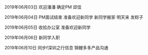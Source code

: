2019年06月03日
欢迎潘潘
确定PM 邱佳

2019年06月04日
PM面试结束
准备欢迎新同学
新同学搬家 明天来
发粽子

2019年06月05日
收拾办公室
准备欢迎新同学

2019年06月06日
新同学入职

2019年06月10日
同步f深圳之行信息
锦鲤多多产品沟通